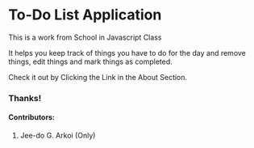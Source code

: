 # To-Do List Application

This is a work from School in Javascript Class

It helps you keep track of things you have to do for the day and remove things, edit things and mark things as completed.

Check it out by Clicking the Link in the About Section.

### Thanks!

#### Contributors:
  1. Jee-do G. Arkoi (Only)
